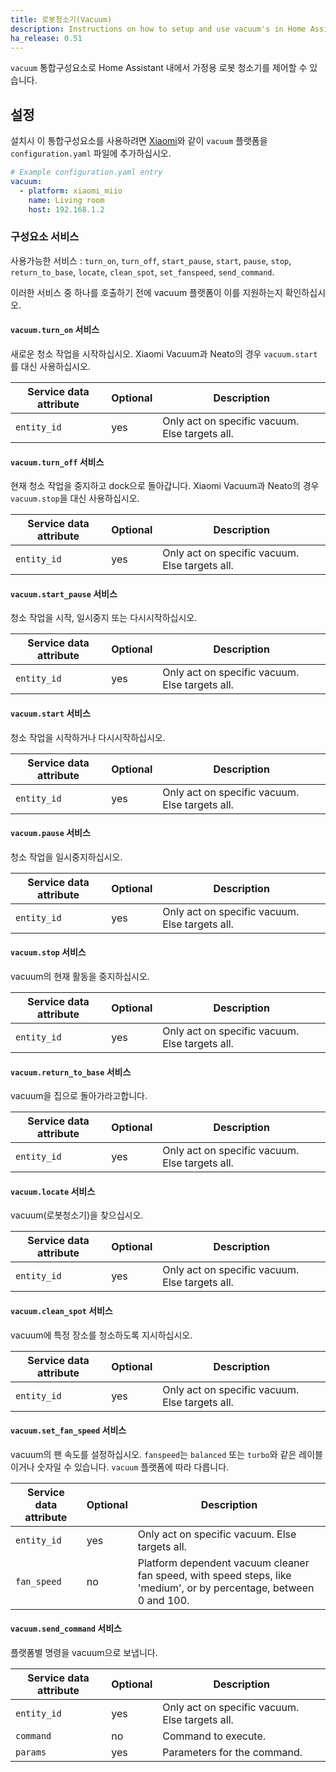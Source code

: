 ```yaml
---
title: 로봇청소기(Vacuum)
description: Instructions on how to setup and use vacuum's in Home Assistant.
ha_release: 0.51
---
```


`vacuum` 통합구성요소로 Home Assistant 내에서 가정용 로봇 청소기를 제어할 수 있습니다.

## 설정

설치시 이 통합구성요소를 사용하려면 [Xiaomi](/integrations/vacuum.xiaomi_miio/)와 같이 `vacuum` 플랫폼을 `configuration.yaml` 파일에 추가하십시오.

```yaml
# Example configuration.yaml entry
vacuum:
  - platform: xiaomi_miio
    name: Living room
    host: 192.168.1.2
```

### 구성요소 서비스

사용가능한 서비스 : `turn_on`, `turn_off`, `start_pause`, `start`, `pause`, `stop`, `return_to_base`, `locate`, `clean_spot`, `set_fanspeed`, `send_command`.

이러한 서비스 중 하나를 호출하기 전에 vacuum 플랫폼이 이를 지원하는지 확인하십시오.

#### `vacuum.turn_on` 서비스

새로운 청소 작업을 시작하십시오. Xiaomi Vacuum과 Neato의 경우 `vacuum.start`를 대신 사용하십시오.

| Service data attribute    | Optional | Description                                           |
|---------------------------|----------|-------------------------------------------------------|
| `entity_id`               |      yes | Only act on specific vacuum. Else targets all.        |

#### `vacuum.turn_off` 서비스

현재 청소 작업을 중지하고 dock으로 돌아갑니다. Xiaomi Vacuum과 Neato의 경우 `vacuum.stop`을 대신 사용하십시오.

| Service data attribute    | Optional | Description                                           |
|---------------------------|----------|-------------------------------------------------------|
| `entity_id`               |      yes | Only act on specific vacuum. Else targets all.        |

#### `vacuum.start_pause` 서비스

청소 작업을 시작, 일시중지 또는 다시시작하십시오.

| Service data attribute    | Optional | Description                                           |
|---------------------------|----------|-------------------------------------------------------|
| `entity_id`               |      yes | Only act on specific vacuum. Else targets all.        |

#### `vacuum.start` 서비스

청소 작업을 시작하거나 다시시작하십시오.

| Service data attribute    | Optional | Description                                           |
|---------------------------|----------|-------------------------------------------------------|
| `entity_id`               |      yes | Only act on specific vacuum. Else targets all.        |

#### `vacuum.pause` 서비스

청소 작업을 일시중지하십시오.

| Service data attribute    | Optional | Description                                           |
|---------------------------|----------|-------------------------------------------------------|
| `entity_id`               |      yes | Only act on specific vacuum. Else targets all.        |

#### `vacuum.stop` 서비스

vacuum의 현재 활동을 중지하십시오.

| Service data attribute    | Optional | Description                                           |
|---------------------------|----------|-------------------------------------------------------|
| `entity_id`               |      yes | Only act on specific vacuum. Else targets all.        |

#### `vacuum.return_to_base` 서비스

vacuum을 집으로 돌아가라고합니다.

| Service data attribute    | Optional | Description                                           |
|---------------------------|----------|-------------------------------------------------------|
| `entity_id`               |      yes | Only act on specific vacuum. Else targets all.        |

#### `vacuum.locate` 서비스

vacuum(로봇청소기)을 찾으십시오.

| Service data attribute    | Optional | Description                                           |
|---------------------------|----------|-------------------------------------------------------|
| `entity_id`               |      yes | Only act on specific vacuum. Else targets all.        |

#### `vacuum.clean_spot` 서비스

vacuum에 특정 장소를 청소하도록 지시하십시오.

| Service data attribute    | Optional | Description                                           |
|---------------------------|----------|-------------------------------------------------------|
| `entity_id`               |      yes | Only act on specific vacuum. Else targets all.        |

#### `vacuum.set_fan_speed` 서비스

vacuum의 팬 속도를 설정하십시오. `fanspeed`는 `balanced` 또는 `turbo`와 같은 레이블이거나 숫자일 수 있습니다. `vacuum` 플랫폼에 따라 다릅니다.

| Service data attribute    | Optional | Description                                           |
|---------------------------|----------|-------------------------------------------------------|
| `entity_id`               |      yes | Only act on specific vacuum. Else targets all.        |
| `fan_speed`               |       no | Platform dependent vacuum cleaner fan speed, with speed steps, like 'medium', or by percentage, between 0 and 100. |

#### `vacuum.send_command` 서비스

플랫폼별 명령을 vacuum으로 보냅니다.

| Service data attribute    | Optional | Description                                           |
|---------------------------|----------|-------------------------------------------------------|
| `entity_id`               |      yes | Only act on specific vacuum. Else targets all.        |
| `command`                 |       no | Command to execute.                                   |
| `params`                  |      yes | Parameters for the command.                           |
